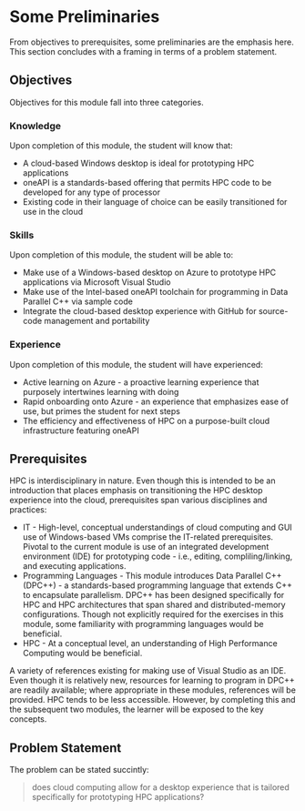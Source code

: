 # Some Preliminaries 

<!--- update for MPI needed --->

From objectives to prerequisites, some preliminaries are the emphasis here. This section concludes with a framing in terms of a problem statement. 

## Objectives 

Objectives for this module fall into three categories.

### Knowledge

Upon completion of this module, the student will know that:

- A cloud-based Windows desktop is ideal for prototyping HPC applications 
- oneAPI is a standards-based offering that permits HPC code to be developed for any type of processor 
- Existing code in their language of choice can be easily transitioned for use in the cloud 

### Skills

Upon completion of this module, the student will be able to:

- Make use of a Windows-based desktop on Azure to prototype HPC applications via Microsoft Visual Studio 
- Make use of the Intel-based oneAPI toolchain for programming in Data Parallel C++ via sample code 
- Integrate the cloud-based desktop experience with GitHub for source-code management and portability 

### Experience

Upon completion of this module, the student will have experienced:

- Active learning on Azure - a proactive learning experience that purposely intertwines learning with doing 
- Rapid onboarding onto Azure - an experience that emphasizes ease of use, but primes the student for next steps  
- The efficiency and effectiveness of HPC on a purpose-built cloud infrastructure featuring oneAPI

## Prerequisites 

HPC is interdisciplinary in nature. Even though this is intended to be an introduction that places emphasis on transitioning the HPC desktop experience into the cloud, prerequisites span various disciplines and practices:

- IT - High-level, conceptual understandings of cloud computing and GUI use of Windows-based VMs comprise the IT-related prerequisites. Pivotal to the current module is use of an integrated development environment (IDE) for prototyping code - i.e., editing, compliling/linking, and executing applications. 
- Programming Languages - This module introduces Data Parallel C++ (DPC++) - a standards-based programming language that extends C++ to encapsulate parallelism. DPC++ has been designed specifically for HPC and HPC architectures that span shared and distributed-memory configurations. Though not explicitly required for the exercises in this module, some familiarity with programming languages would be beneficial. 
- HPC - At a conceptual level, an understanding of High Performance Computing would be beneficial. 

A variety of references existing for making use of Visual Studio as an IDE. Even though it is relatively new, resources for learning to program in DPC++ are readily available; where appropriate in these modules, references will be provided. HPC tends to be less accessible. However, by completing this and the subsequent two modules, the learner will be exposed to the key concepts. 

## Problem Statement 

The problem can be stated succintly:

> does cloud computing allow for a desktop experience that is tailored specifically for prototyping HPC applications? 